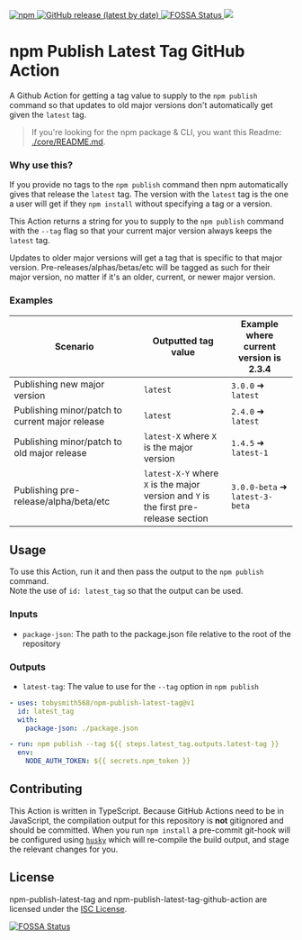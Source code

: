 <p>
  <a href="https://www.npmjs.com/package/npm-publish-latest-tag">
    <img alt="npm" src="https://img.shields.io/npm/v/npm-publish-latest-tag?logo=npm">
  </a>

  <a href="https://github/tobysmith568/npm-publish-latest-tag/releases">
    <img alt="GitHub release (latest by date)" src="https://img.shields.io/github/v/release/tobysmith568/npm-publish-latest-tag?label=GitHub%20Action">
  </a>

  <a href="https://app.fossa.com/projects/custom%2B29651%2Fgithub.com%2Ftobysmith568%2Fnpm-publish-latest-tag?ref=badge_shield">
    <img alt="FOSSA Status" src="https://app.fossa.com/api/projects/custom%2B29651%2Fgithub.com%2Ftobysmith568%2Fnpm-publish-latest-tag.svg?type=shield"/>
  </a>

  <a href="https://codecov.io/github/tobysmith568/npm-publish-latest-tag">
    <img src="https://codecov.io/github/tobysmith568/npm-publish-latest-tag/branch/main/graph/badge.svg"/>
  </a>
</p>

# npm Publish Latest Tag GitHub Action

A Github Action for getting a tag value to supply to the `npm publish` command so that updates to old major versions don't automatically get given the `latest` tag.

> If you're looking for the npm package & CLI, you want this Readme: [./core/README.md](./core/README.md).

### Why use this?

If you provide no tags to the `npm publish` command then npm automatically gives that release the `latest` tag. The version with the `latest` tag is the one a user will get if they `npm install` without specifying a tag or a version.

This Action returns a string for you to supply to the `npm publish` command with the `--tag` flag so that your current major version always keeps the `latest` tag.

Updates to older major versions will get a tag that is specific to that major version. Pre-releases/alphas/betas/etc will be tagged as such for their major version, no matter if it's an older, current, or newer major version.

### Examples

| Scenario                                        | Outputted tag value                                                                       | Example where current<br />version is 2.3.4 |
| ----------------------------------------------- | ----------------------------------------------------------------------------------------- | ------------------------------------------- |
| Publishing new major version                    | `latest`                                                                                  | `3.0.0` ➜ `latest`                          |
| Publishing minor/patch to current major release | `latest`                                                                                  | `2.4.0` ➜ `latest`                          |
| Publishing minor/patch to old major release     | `latest-X` where `X` is the major version                                                 | `1.4.5` ➜ `latest-1`                        |
| Publishing pre-release/alpha/beta/etc           | `latest-X-Y` where `X` is the major<br />version and `Y` is the first pre-release section | `3.0.0-beta` ➜ `latest-3-beta`              |

## Usage

To use this Action, run it and then pass the output to the `npm publish` command.  
Note the use of `id: latest_tag` so that the output can be used.

### Inputs

- `package-json`: The path to the package.json file relative to the root of the repository

### Outputs

- `latest-tag`: The value to use for the `--tag` option in `npm publish`

```yaml
- uses: tobysmith568/npm-publish-latest-tag@v1
  id: latest_tag
  with:
    package-json: ./package.json

- run: npm publish --tag ${{ steps.latest_tag.outputs.latest-tag }}
  env:
    NODE_AUTH_TOKEN: ${{ secrets.npm_token }}
```

## Contributing

This Action is written in TypeScript. Because GitHub Actions need to be in JavaScript, the compilation output for this repository is **not** gitignored and should be committed. When you run `npm install` a pre-commit git-hook will be configured using [`husky`](https://www.npmjs.com/package/husky) which will re-compile the build output, and stage the relevant changes for you.

## License

npm-publish-latest-tag and npm-publish-latest-tag-github-action are licensed under the [ISC License](./LICENSE.md).

<a href="https://app.fossa.com/projects/custom%2B29651%2Fgithub.com%2Ftobysmith568%2Fnpm-publish-latest-tag?ref=badge_large">
  <img alt="FOSSA Status" src="https://app.fossa.com/api/projects/custom%2B29651%2Fgithub.com%2Ftobysmith568%2Fnpm-publish-latest-tag.svg?type=large"/>
</a>

